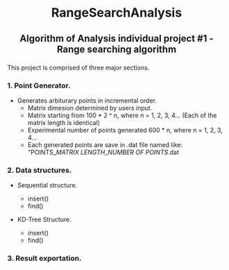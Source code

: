 # <p align="center"> RangeSearchAnalysis </p>
## <p align="center"> Algorithm of Analysis individual project #1 - Range searching algorithm </p>


This project is comprised of three major sections.

### 1. Point Generator.
  * Generates arbiturary points in incremental order.
      * Matrix dimesion determined by users input.
      * Matrix starting from 100 * 2 ^ n, where n = 1, 2, 3, 4... (Each of the matrix length is identical)
      * Experimental number of points generated 600 * n, where n = 1, 2, 3, 4...
      * Each generated points are save in .dat file named like: "POINTS_*MATRIX LENGTH*_*NUMBER OF POINTS*.dat
      
### 2. Data structures.
  * Sequential structure.
    * insert()
    * find()
    
  * KD-Tree Structure.
    * insert()
    * find()

### 3. Result exportation.

